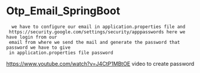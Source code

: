 # Otp_Email_SpringBoot
      we have to configure our email in application.properties file and
     https://security.google.com/settings/security/apppasswords here we have login from our 
     email from where we send the mail and generate the password that password we have to give
     in application.properties file password 

https://www.youtube.com/watch?v=J4CtP1MBtOE
video to create password
